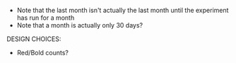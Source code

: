 - Note that the last month isn't actually the last month until the experiment has run for a month
- Note that a month is actually only 30 days?

DESIGN CHOICES:
- Red/Bold counts?